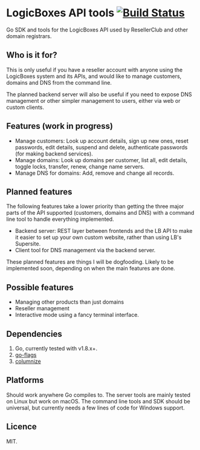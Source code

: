 # LogicBoxes API tools [![Build Status](https://travis-ci.org/Urethramancer/lbapi.svg?branch=master)](https://travis-ci.org/Urethramancer/lbapi)
Go SDK and tools for the LogicBoxes API used by ResellerClub and other domain registrars.

## Who is it for?
This is only useful if you have a reseller account with anyone using the LogicBoxes system and its APIs, and would like to manage customers, domains and DNS from the command line.

The planned backend server will also be useful if you need to expose DNS management or other simpler management to users, either via web or custom clients.

## Features (work in progress)
- Manage customers: Look up account details, sign up new ones, reset passwords, edit details, suspend and delete, authenticate passwords (for making backend services).
- Manage domains: Look up domains per customer, list all, edit details, toggle locks, transfer, renew, change name servers.
- Manage DNS for domains: Add, remove and change all records.

## Planned features
The following features take a lower priority than getting the three major parts of the API supported (customers, domains and DNS) with a command line tool to handle everything implemented.

- Backend server: REST layer between frontends and the LB API to make it easier to set up your own custom website, rather than using LB's Supersite.
- Client tool for DNS management via the backend server.

These planned features are things I will be dogfooding. Likely to be implemented soon, depending on when the main features are done.

## Possible features
- Managing other products than just domains
- Reseller management
- Interactive mode using a fancy terminal interface.

## Dependencies
1. Go, currently tested with v1.8.x+.
2. [go-flags](https://github.com/jessevdk/go-flags)
3. [columnize](https://github.com/ryanuber/columnize)

## Platforms
Should work anywhere Go compiles to. The server tools are mainly tested on Linux but work on macOS. The command line tools and SDK should be universal, but currently needs a few lines of code for Windows support.

## Licence
MIT.
